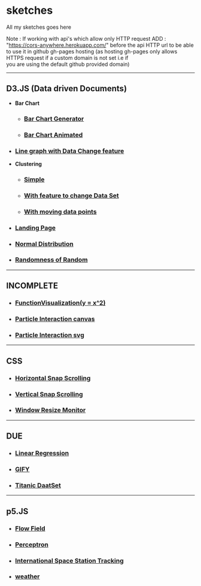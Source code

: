 # sketches

All my  sketches goes here

Note : If working with api's which allow only HTTP request
       ADD : "https://cors-anywhere.herokuapp.com/"
          before the api HTTP url to be able to use it in github gh-pages hosting
          (as hosting gh-pages only allows HTTPS request if a custom domain is not set i.e if              
          you are using the default github provided domain)

---
## D3.JS (Data driven Documents)
 - **Bar Chart**
   - ### [Bar Chart Generator](https://prem-jeet.github.io/sketches/d3/barChart/1.0)
   - ### [Bar Chart Animated](https://prem-jeet.github.io/sketches/d3/barChart/2.0)
 - ### [Line graph with Data Change feature](https://prem-jeet.github.io/sketches/d3/changinglines)
 - **Clustering**
   - ### [Simple](https://prem-jeet.github.io/sketches/d3/clustering/1.0)
   - ### [With feature to change Data Set](https://prem-jeet.github.io/sketches/d3/clustering/2.0)
   - ### [With moving data points](https://prem-jeet.github.io/sketches/d3/clustering/moving_cluster)
 - ### [Landing Page](https://prem-jeet.github.io/sketches/d3/landingPage)
 - ### [Normal Distribution](https://prem-jeet.github.io/sketches/d3/normaldistribution)
 - ### [Randomness of Random](https://prem-jeet.github.io/sketches/d3/randomnessOfRandom)


---
## INCOMPLETE
  - ### [FunctionVisualization(y = x^2)](https://prem-jeet.github.io/sketches/incomplete/functionVisual)
  - ### [Particle Interaction canvas](https://prem-jeet.github.io/sketches/incomplete/particle_moving_interacing)
  - ### [Particle Interaction svg](https://prem-jeet.github.io/sketches/incomplete/particle_interaction_svg)

---
## CSS
  - ### [Horizontal Snap Scrolling](https://prem-jeet.github.io/sketches/css/horizontalSapScroll)
  - ### [Vertical Snap Scrolling](https://prem-jeet.github.io/sketches/css/verticalSnapScrolling)
  - ### [Window Resize Monitor](https://prem-jeet.github.io/sketches/css/windowResizeMonitor)

---
## DUE
  - ### [Linear Regression](https://prem-jeet.github.io/sketches/due/LinearRegression)
  - ### [GIFY](https://prem-jeet.github.io/sketches/due/gifify)
  - ### [Titanic DaatSet](https://prem-jeet.github.io/sketches/due/titanic)

---
## p5.JS
  - ### [Flow Field](https://prem-jeet.github.io/sketches/p5/Flow_field)
  - ### [Perceptron](https://prem-jeet.github.io/sketches/p5/perceptron)
  - ### [International Space Station Tracking](https://prem-jeet.github.io/sketches/p5/ISSmap)
  - ### [weather](https://prem-jeet.github.io/sketches/p5/weather)
